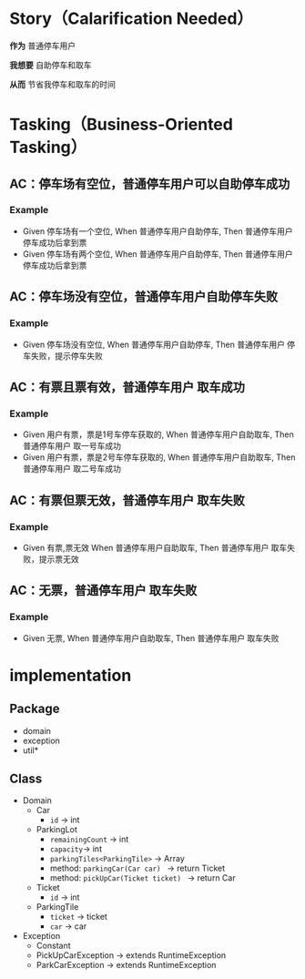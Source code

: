 # Story（Calarification Needed）

**作为** 普通停车用户

**我想要** 自助停车和取车

**从而** 节省我停车和取车的时间

# Tasking（Business-Oriented Tasking）

## AC：停车场有空位，普通停车用户可以自助停车成功

### Example

- Given 停车场有一个空位, When 普通停车用户自助停车, Then 普通停车用户 停车成功后拿到票
- Given 停车场有两个空位, When 普通停车用户自助停车, Then 普通停车用户 停车成功后拿到票

## AC：停车场没有空位，普通停车用户自助停车失败

### Example

- Given 停车场没有空位, When 普通停车用户自助停车, Then 普通停车用户 停车失败，提示停车失败

## AC：有票且票有效，普通停车用户 取车成功

### Example

- Given 用户有票，票是1号车停车获取的, When 普通停车用户自助取车, Then 普通停车用户 取一号车成功
- Given 用户有票，票是2号车停车获取的, When 普通停车用户自助取车, Then 普通停车用户 取二号车成功

## AC：有票但票无效，普通停车用户 取车失败

### Example

- Given 有票,票无效 When 普通停车用户自助取车, Then 普通停车用户 取车失败，提示票无效

## AC：无票，普通停车用户 取车失败

### Example

- Given 无票, When 普通停车用户自助取车, Then 普通停车用户 取车失败

# implementation

## Package

- domain
- exception
- util*

## Class

- Domain
    - Car
        - `id` -> int
    - ParkingLot
        - `remainingCount` -> int
        - `capacity`-> int
        - `parkingTiles<ParkingTile>` -> Array
        - method: `parkingCar(Car car) ` -> return Ticket
        - method: `pickUpCar(Ticket ticket) ` -> return Car
    - Ticket
        - `id` -> int
    - ParkingTile
        - `ticket`  -> ticket
        - `car`  -> car
- Exception
    - Constant
    - PickUpCarException -> extends RuntimeException
    - ParkCarException -> extends RuntimeException